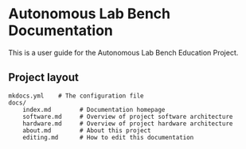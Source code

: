 # Autonomous Lab Bench Documentation

This is a user guide for the Autonomous Lab Bench Education Project.  

<!--## Commands

* `mkdocs serve` - Run this command from the project dir to start the live-reloading docs server.
* `mkdocs build` - Build the documentation site.-->

## Project layout

    mkdocs.yml    # The configuration file
    docs/
        index.md		# Documentation homepage
		software.md		# Overview of project software architecture
		hardware.md		# Overview of project hardware architecture
		about.md		# About this project
		editing.md		# How to edit this documentation
